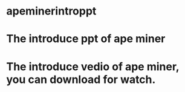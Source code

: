 # apeminerintroppt
# The introduce ppt of ape miner
# The introduce vedio of ape miner, you can download for watch.
